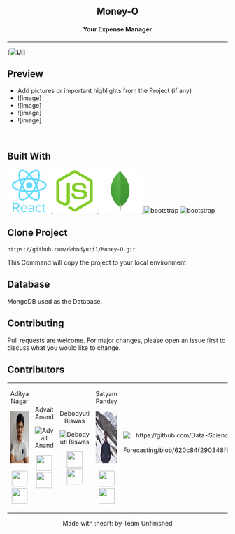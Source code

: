 <p align="center">
	<h2 align="center">  Money-O  </h2>
	<h4 align="center">   Your Expense Manager<h4>
</p>

---
  [![UI ](https://img.shields.io/badge/User%20Interface-Link%20to%20UI-orange?style=flat-square&logo=appveyor)]

## Preview
- Add pictures or important highlights from the Project (if any)
- ![image]
- ![image]
- ![image]
- ![image]


<br>
	
## Built With

<p align="left"><a href="https://reactjs.org/" target="_blank"> <img src="https://raw.githubusercontent.com/devicons/devicon/master/icons/react/react-original-wordmark.svg" alt="react" width="100" height="100"/> </a>
<a href="https://nodejs.org" target="_blank"> <img src="https://raw.githubusercontent.com/devicons/devicon/master/icons/nodejs/nodejs-original.svg" alt="nodejs" width="100" height="100"/> </a>
<a href="https://www.mongodb.com/" target="_blank"> <img src="https://raw.githubusercontent.com/devicons/devicon/master/icons/mongodb/mongodb-original.svg" alt="mongodb" width="100" height="100"/> </a>
<a target="_blank"> <img src="https://raw.githubusercontent.com/gilbarbara/logos/master/logos/bootstrap.svg" alt="bootstrap" width="100" height="100"/> </a>
<a target="_blank"> <img src="https://raw.githubusercontent.com/gilbarbara/logos/master/logos/css-3.svg" alt="bootstrap" width="100" height="100"/> </a>
<br>

## Clone Project

```shell
https://github.com/debodyuti1/Money-O.git
```

This Command  will copy the project to your local environment
	


## Database

MongoDB used as the Database.

## Contributing
Pull requests are welcome. For major changes, please open an issue first to discuss what you would like to change.
## Contributors

<table>
<tr align="center">
<td>

Aditya Nagar

<p align="center">
<img src = "https://github.com/adityanagar10/paw-helper/blob/master/images/Nagar.jpg"  height="120" alt="Aditya Nagar">
</p>
<p align="center">
<a href = "https://github.com/adityanagar10"><img src = "http://www.iconninja.com/files/241/825/211/round-collaboration-social-github-code-circle-network-icon.svg" width="36" height = "36"/></a>
<a href = "https://www.linkedin.com/in/aditya-nagar-b33876114/">
<img src = "http://www.iconninja.com/files/863/607/751/network-linkedin-social-connection-circular-circle-media-icon.svg" width="36" height="36"/>
</a>
</p>
</td>


<td>

Advait Anand
<p align="center">
<img src = "https://github.com/adityanagar10/stray-helper-dog/blob/master/images/advait.jpg"  height="120" alt="Advait Anand">
</p>
<p align="center">
<a href = "https://github.com/Advaitanand"><img src = "http://www.iconninja.com/files/241/825/211/round-collaboration-social-github-code-circle-network-icon.svg" width="36" height = "36"/></a>
<a href = "https://www.linkedin.com/in/advait-anand-02a563154/">
<img src = "http://www.iconninja.com/files/863/607/751/network-linkedin-social-connection-circular-circle-media-icon.svg" width="36" height="36"/>
</a>
</p>
</td>


<td>

Debodyuti Biswas
<p align="center">
<img src = "https://github.com/adityanagar10/stray-helper-dog/blob/master/images/Debodyuti.jpeg"  height="120" alt="Debodyuti Biswas">
</p>
<p align="center">
<a href = "https://github.com/debodyuti1"><img src = "http://www.iconninja.com/files/241/825/211/round-collaboration-social-github-code-circle-network-icon.svg" width="36" height = "36"/></a>
<a href = "https://www.linkedin.com/in/debodyuti-biswas-8172881aa/">
<img src = "http://www.iconninja.com/files/863/607/751/network-linkedin-social-connection-circular-circle-media-icon.svg" width="36" height="36"/>
</a>
</p>
</td>
<td>

Satyam Pandey
<p align="center">
<img src = "https://github.com/adityanagar10/paw-helper/blob/master/images/Satyam.jfif"  height="120" alt="Advait Anand">
</p>
<p align="center">
<a href = "https://github.com/satyam720"><img src = "http://www.iconninja.com/files/241/825/211/round-collaboration-social-github-code-circle-network-icon.svg" width="36" height = "36"/></a>
<a href = "https://www.linkedin.com/in/satyam-pandey-8636001b0/">
<img src = "http://www.iconninja.com/files/863/607/751/network-linkedin-social-connection-circular-circle-media-icon.svg" width="36" height="36"/>
</a>
</p>
</td>

<td>

Sheel Patel

<p align="center">
<img src = "https://github.com/Data-Science-Community-SRM/Conjexure-A-Web-App-for-Stock-Market-Forecasting/blob/620c84f290348f959b448c075168cf1d613c32d0/Images/Sheel.png"  height="120" alt="https://github.com/Data-Science-Community-SRM/Conjexure-A-Web-App-for-Stock-Market-Forecasting/blob/620c84f290348f959b448c075168cf1d613c32d0/Images/Sheel.png">
</p>
<p align="center">
<a href = "https://github.com/sheel1206"><img src = "http://www.iconninja.com/files/241/825/211/round-collaboration-social-github-code-circle-network-icon.svg" width="36" height = "36"/></a>
<a href = "https://www.linkedin.com/in/sheel1206/">
<img src = "http://www.iconninja.com/files/863/607/751/network-linkedin-social-connection-circular-circle-media-icon.svg" width="36" height="36"/>
</a>
</p>
</td>


</tr>
  </table>
  

<p align="center">
	Made with :heart: by Team Unfinished
</p>